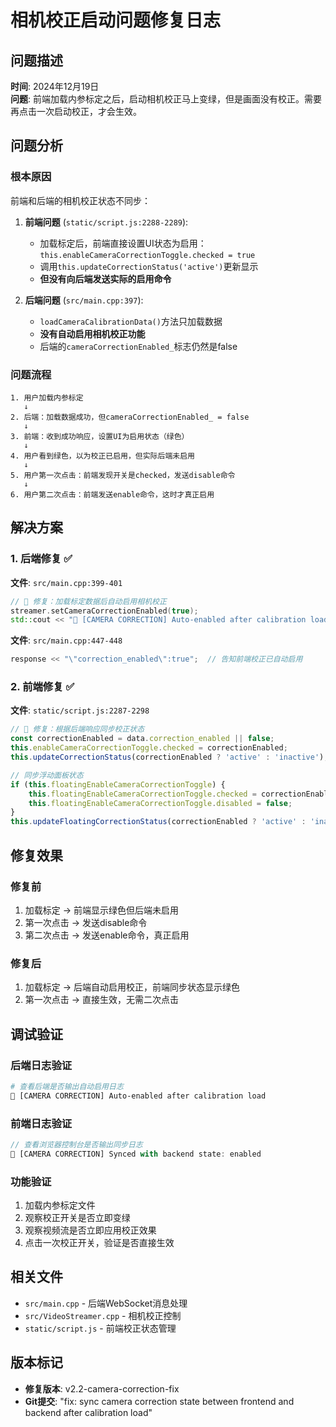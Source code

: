 # 相机校正启动问题修复日志

## 问题描述
**时间**: 2024年12月19日  
**问题**: 前端加载内参标定之后，启动相机校正马上变绿，但是画面没有校正。需要再点击一次启动校正，才会生效。

## 问题分析

### 根本原因
前端和后端的相机校正状态不同步：

1. **前端问题** (`static/script.js:2288-2289`):
   - 加载标定后，前端直接设置UI状态为启用：`this.enableCameraCorrectionToggle.checked = true`
   - 调用`this.updateCorrectionStatus('active')`更新显示
   - **但没有向后端发送实际的启用命令**

2. **后端问题** (`src/main.cpp:397`):
   - `loadCameraCalibrationData()`方法只加载数据
   - **没有自动启用相机校正功能**
   - 后端的`cameraCorrectionEnabled_`标志仍然是false

### 问题流程
```
1. 用户加载内参标定
   ↓
2. 后端：加载数据成功，但cameraCorrectionEnabled_ = false
   ↓
3. 前端：收到成功响应，设置UI为启用状态（绿色）
   ↓
4. 用户看到绿色，以为校正已启用，但实际后端未启用
   ↓
5. 用户第一次点击：前端发现开关是checked，发送disable命令
   ↓
6. 用户第二次点击：前端发送enable命令，这时才真正启用
```

## 解决方案

### 1. 后端修复 ✅
**文件**: `src/main.cpp:399-401`
```cpp
// 🔧 修复：加载标定数据后自动启用相机校正
streamer.setCameraCorrectionEnabled(true);
std::cout << "📸 [CAMERA CORRECTION] Auto-enabled after calibration load" << std::endl;
```

**文件**: `src/main.cpp:447-448`
```cpp
response << "\"correction_enabled\":true";  // 告知前端校正已自动启用
```

### 2. 前端修复 ✅
**文件**: `static/script.js:2287-2298`
```javascript
// 🔧 修复：根据后端响应同步校正状态
const correctionEnabled = data.correction_enabled || false;
this.enableCameraCorrectionToggle.checked = correctionEnabled;
this.updateCorrectionStatus(correctionEnabled ? 'active' : 'inactive');

// 同步浮动面板状态
if (this.floatingEnableCameraCorrectionToggle) {
    this.floatingEnableCameraCorrectionToggle.checked = correctionEnabled;
    this.floatingEnableCameraCorrectionToggle.disabled = false;
}
this.updateFloatingCorrectionStatus(correctionEnabled ? 'active' : 'inactive');
```

## 修复效果

### 修复前
1. 加载标定 → 前端显示绿色但后端未启用
2. 第一次点击 → 发送disable命令
3. 第二次点击 → 发送enable命令，真正启用

### 修复后
1. 加载标定 → 后端自动启用校正，前端同步状态显示绿色
2. 第一次点击 → 直接生效，无需二次点击

## 调试验证

### 后端日志验证
```bash
# 查看后端是否输出自动启用日志
📸 [CAMERA CORRECTION] Auto-enabled after calibration load
```

### 前端日志验证
```javascript
// 查看浏览器控制台是否输出同步日志
📸 [CAMERA CORRECTION] Synced with backend state: enabled
```

### 功能验证
1. 加载内参标定文件
2. 观察校正开关是否立即变绿
3. 观察视频流是否立即应用校正效果
4. 点击一次校正开关，验证是否直接生效

## 相关文件
- `src/main.cpp` - 后端WebSocket消息处理
- `src/VideoStreamer.cpp` - 相机校正控制
- `static/script.js` - 前端校正状态管理

## 版本标记
- **修复版本**: v2.2-camera-correction-fix
- **Git提交**: "fix: sync camera correction state between frontend and backend after calibration load" 